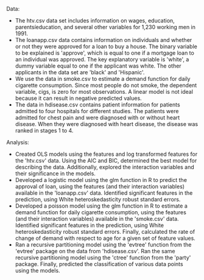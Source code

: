 Data:
- The htv.csv data set includes information on wages, education, parentsíeducation, and several other variables
for 1,230 working men in 1991.
- The loanapp.csv data contains information on individuals and whether or not they were approved for a loan to buy a house. The binary variable to be explained is 'approve', which is equal to one if a mortgage loan to an individual was approved. The key explanatory variable is 'white', a dummy variable equal to one if the applicant was white. The other applicants in the data set are 'black' and 'Hispanic'.
- We use the data in smoke.csv to estimate a demand function for daily cigarette consumption. Since most people do not smoke, the dependent variable, cigs, is zero for most observations. A linear model is not ideal because it can result in negative predicted values.
- The data in hdisease.csv contains patient information for patients admitted to four hospitals for different studies. The patients were admitted for chest pain and were diagnosed with or without heart disease. When they were diagnosed with heart disease, the disease was ranked in stages 1 to 4.


Analysis:
- Created OLS models using the features and log transformed features for the 'htv.csv' data. Using the AIC and BIC, determined the best model for describing the data. Additionally, explored the interaction variables and their significance in the models.
- Developed a logistic model using the glm function in R to predict the approval of loan, using the features (and their interaction variables) available in the 'loanapp.csv' data. Identified significant features in the prediction, using White heteroskedasticity robust standard errors. 
- Developed a poisson model using the glm function in R to estimate a demand function for daily cigarette consumption, using the features (and their interaction variables) available in the 'smoke.csv' data. Identified significant features in the prediction, using White heteroskedasticity robust standard errors. Finally, calculated the rate of change of demand with respect to age for a given set of feature values.
- Ran a recursive partitioning model using the 'evtree' function from the 'evtree' package on the data from 'hdisease.csv'. Ran the same recursive partitioning model using the 'ctree' function from the 'party' package. Finally, predicted the classification of various data points using the models.
